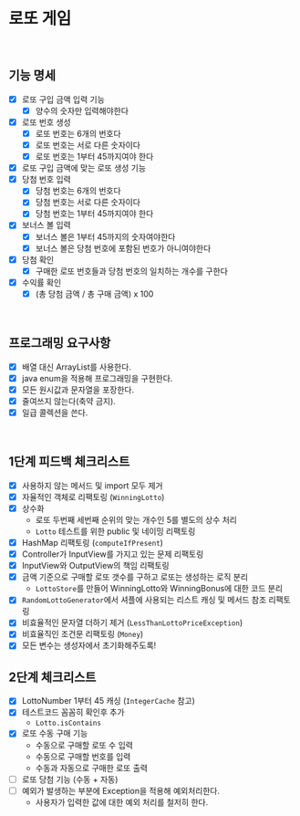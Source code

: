 # 로또 게임

<br>

## 기능 명세
- [x] 로또 구입 금액 입력 기능
    - [x] 양수의 숫자만 입력해야한다
- [x] 로또 번호 생성
    - [x] 로또 번호는 6개의 번호다
    - [x] 로또 번호는 서로 다른 숫자이다
    - [x] 로또 번호는 1부터 45까지여야 한다
- [x] 로또 구입 금액에 맞는 로또 생성 기능 
- [x] 당첨 번호 입력
    - [x] 당첨 번호는 6개의 번호다
    - [x] 당첨 번호는 서로 다른 숫자이다
    - [x] 당첨 번호는 1부터 45까지여야 한다
- [x] 보너스 볼 입력
    - [x] 보너스 볼은 1부터 45까지의 숫자여야한다
    - [x] 보너스 볼은 당첨 번호에 포함된 번호가 아니여야한다
- [x] 당첨 확인
    - [x] 구매한 로또 번호들과 당첨 번호의 일치하는 개수를 구한다
- [x] 수익률 확인
    - [x] (총 당첨 금액 / 총 구매 금액) x 100

<br>

## 프로그래밍 요구사항
- [x] 배열 대신 ArrayList를 사용한다.
- [x] java enum을 적용해 프로그래밍을 구현한다.
- [x] 모든 원시값과 문자열을 포장한다.
- [x] 줄여쓰지 않는다(축약 금지).
- [x] 일급 콜렉션을 쓴다.

<br>

## 1단계 피드백 체크리스트
- [x] 사용하지 않는 메서드 및 import 모두 제거
- [x] 자율적인 객체로 리팩토링 (`WinningLotto`)
- [x] 상수화
    - 로또 두번째 세번째 순위의 맞는 개수인 5를 별도의 상수 처리
    - `Lotto` 테스트를 위한 public 및 네이밍 리팩토링
- [x] HashMap 리팩토링 (`computeIfPresent`)
- [x] Controller가 InputView를 가지고 있는 문제 리팩토링
- [x] InputView와 OutputView의 책임 리팩토링
- [x] 금액 기준으로 구매할 로또 갯수를 구하고 로또는 생성하는 로직 분리
    - `LottoStore`를 만들어 WinningLotto와 WinningBonus에 대한 코드 분리
- [x] `RandomLottoGenerator`에서 셔플에 사용되는 리스트 캐싱 및 메서드 참조 리팩토링
- [x] 비효율적인 문자열 더하기 제거 (`LessThanLottoPriceException`)
- [x] 비효율직인 조건문 리팩토링 (`Money`)
- [x] 모든 변수는 생성자에서 초기화해주도록!

## 2단계 체크리스트
- [x] LottoNumber 1부터 45 캐싱 (`IntegerCache` 참고)
- [x] 테스트코드 꼼꼼히 확인후 추가
    - `Lotto.isContains`
- [x] 로또 수동 구매 기능
    - 수동으로 구매할 로또 수 입력
    - 수동으로 구매할 번호를 입력
    - 수동과 자동으로 구매한 로또 출력
- [ ] 로또 당첨 기능 (수동 + 자동)
- [ ] 예외가 발생하는 부분에 Exception을 적용해 예외처리한다.
    - 사용자가 입력한 값에 대한 예외 처리를 철저히 한다.